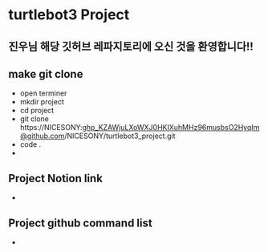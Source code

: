 # turtlebot3 Project

## 진우님 해당 깃허브 레파지토리에 오신 것을 환영합니다!!

## make git clone

- open terminer
- mkdir project
- cd project
- git clone https://NICESONY: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@github.com/NICESONY/turtlebot3_project.git
- code .
- 

## Project Notion link
- 

## Project github command list
-
